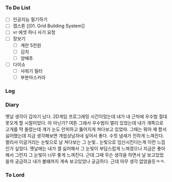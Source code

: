### To Do List
- [ ] 인공지능 필기하기
- [ ] 캡스톤 [[01. Grid Building System]] 
- [ ] vr 에셋 하나 사기 요청
- [ ] 장보기
	- [ ] 계란 5천원
	- [ ] 김치
	- [ ] 양배추
- [ ] 다이소
	- [ ] 샤워기 필터
	- [ ] 부분마스카라
### Log

### Diary
옛날 생각이 갑자기 났다. 2D게임 프로그래밍 시간이었는데 내가 내 근처에 우수범 절대 못오게 할 시절이었다. 아 아닌가? 여튼 그래서 우수범이 멀리 있었는데 내가 걔쪽으로 고개를 딱 돌렸는데 걔가 눈도 안피하고 뚫어지게 쳐다보고 있었따. 그때는 뭐야 쟤 함서 싫어했는데 지금 생각해보면 개씹상남자네 싶어서 좋다. 수컷 냄새가 진하게 느껴진다. 멀리서 이글거리는 눈빛으로 날 쳐다보는 그 눈빛.. 눈빛으로 임신시킨다는게 이런 느낌인가 싶었다. 옛날에는 내가 걜 싫어해서 그 눈빛이 부담스럽게 느껴졌으나 지금은 좋아해서 그런지 그 눈빛이 너무 좋게 느껴진다. 근데 그때 무슨 생각을 하면서 날 보고있었을까 궁금하고 내가 볼떄까지 계속 보고있었나 궁금하다. 근데 아무 생각 없었을듯ㅋㅋ.
### To Lord
